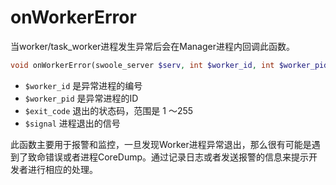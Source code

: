 # onWorkerError

当worker/task_worker进程发生异常后会在Manager进程内回调此函数。
```php
void onWorkerError(swoole_server $serv, int $worker_id, int $worker_pid, int $exit_code, int $signal);
```

* `$worker_id` 是异常进程的编号
* `$worker_pid` 是异常进程的ID
* `$exit_code` 退出的状态码，范围是 1 ～255
* `$signal` 进程退出的信号

此函数主要用于报警和监控，一旦发现Worker进程异常退出，那么很有可能是遇到了致命错误或者进程CoreDump。通过记录日志或者发送报警的信息来提示开发者进行相应的处理。